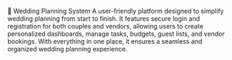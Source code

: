 💍 Wedding Planning System
A user-friendly platform designed to simplify wedding planning from start to finish. It features secure login and registration for both couples and vendors, allowing users to create personalized dashboards, manage tasks, budgets, guest lists, and vendor bookings. With everything in one place, it ensures a seamless and organized wedding planning experience.

